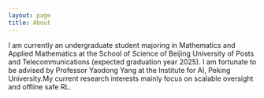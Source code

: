 ```yaml
---
layout: page
title: About
---
```


I am currently an undergraduate student majoring in Mathematics and Applied Mathematics at the School of Science of Beijing University of Posts and Telecommunications (expected graduation year 2025).
I am fortunate to be advised by Professor Yaodong Yang at the Institute for AI, Peking University.My current research interests mainly focus on scalable oversight and offline safe RL.

   
